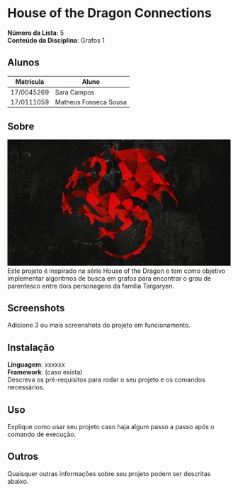 # House of the Dragon Connections

**Número da Lista**: 5<br>
**Conteúdo da Disciplina**: Grafos 1<br>

## Alunos
|Matrícula | Aluno |
| -- | -- |
| 17/0045269  |  Sara Campos |
| 17/0111059  |  Matheus Fonseca Sousa |

## Sobre 
![houseofthedragon](assets/images/wallpaper.jpg)
Este projeto é inspirado na série House of the Dragon e tem como objetivo implementar algoritmos de busca em grafos para encontrar o grau de parentesco entre dois personagens da família Targaryen.

## Screenshots
Adicione 3 ou mais screenshots do projeto em funcionamento.

## Instalação 
**Linguagem**: xxxxxx<br>
**Framework**: (caso exista)<br>
Descreva os pré-requisitos para rodar o seu projeto e os comandos necessários.

## Uso 
Explique como usar seu projeto caso haja algum passo a passo após o comando de execução.

## Outros 
Quaisquer outras informações sobre seu projeto podem ser descritas abaixo.




